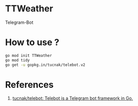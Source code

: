 # TTWeather

Telegram-Bot

# How to use ?

```bash
go mod init TTWeather
go mod tidy
go get -u gopkg.in/tucnak/telebot.v2
```

# References

1. [tucnak/telebot: Telebot is a Telegram bot framework in Go.](https://github.com/tucnak/telebot)